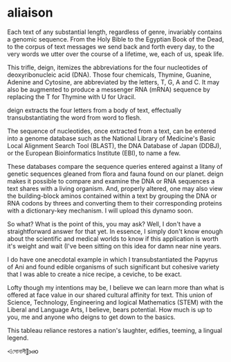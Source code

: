 # aliaison

Each text of any substantial length, regardless of genre, invariably contains a genomic sequence. From the Holy Bible to the Egyptian Book of the Dead, to the corpus of text messages we send back and forth every day, to the very words we utter over the course of a lifetime, we, each of us, speak life.

This trifle, deign, itemizes the abbreviations for the four nucleotides of deoxyribonucleic acid (DNA). Those four chemicals, Thymine, Guanine, Adenine and Cytosine, are abbreviated by the letters, T, G, A and C. It may also be augmented to produce a messenger RNA (mRNA) sequence by replacing the T for Thymine with U for Uracil.

deign extracts the four letters from a body of text, effectually transubstantiating the word from word to flesh.

The sequence of nucleotides, once extracted from a text, can be entered into a genome database such as the National Library of Medicine's Basic Local Alignment Search Tool (BLAST), the DNA Database of Japan (DDBJ), or the European Bioinformatics Institute (EBI), to name a few.

These databases compare the sequence queries entered against a litany of genetic sequences gleaned from flora and fauna found on our planet. deign makes it possible to compare and examine the DNA or RNA sequences a text shares with a living organism. And, properly altered, one may also view the building-block aminos contained within a text by grouping the DNA or RNA codons by threes and converting them to their corresponding proteins with a dictionary-key mechanism. I will upload this dynamo soon.

So what? What is the point of this, you may ask? Well, I don't have a straightforward answer for that yet. In essence, I simply don't know enough about the scientific and medical worlds to know if this application is worth it's weight and wait (I've been sitting on this idea for damn near nine years.

I do have one anecdotal example in which I transubstantiated the Papyrus of Ani and found edible organisms of such significant but cohesive variety that I was able to create a nice recipe, a ceviche, to be exact.

Lofty though my intentions may be, I believe we can learn more than what is offered at face value in our shared cultural affinity for text. This union of Science, Technology, Engineering and logical Mathematics (STEM) with the Liberal and Language Arts, I believe, bears potential. How much is up to you, me and anyone who deigns to get down to the basics.

This tableau reliance restores a nation's laughter, edifies, teeming, a lingual legend.

⩤সোনালী⟧⟕ю
